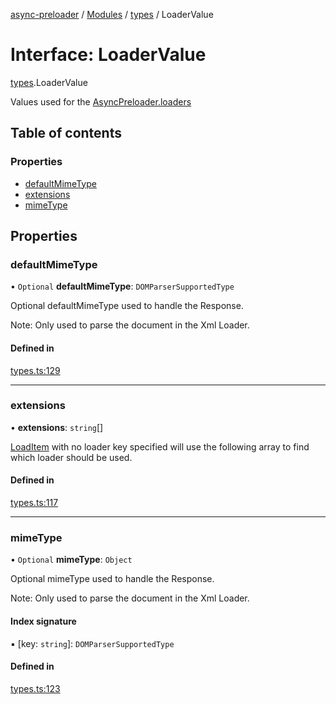 [async-preloader](../README.md) / [Modules](../modules.md) / [types](../modules/types.md) / LoaderValue

# Interface: LoaderValue

[types](../modules/types.md).LoaderValue

Values used for the [AsyncPreloader.loaders](../classes/index.AsyncPreloader.md#loaders)

## Table of contents

### Properties

- [defaultMimeType](types.LoaderValue.md#defaultmimetype)
- [extensions](types.LoaderValue.md#extensions)
- [mimeType](types.LoaderValue.md#mimetype)

## Properties

### defaultMimeType

• `Optional` **defaultMimeType**: `DOMParserSupportedType`

Optional defaultMimeType used to handle the Response.

Note: Only used to parse the document in the Xml Loader.

#### Defined in

[types.ts:129](https://github.com/dmnsgn/async-preloader/blob/6703830/src/types.ts#L129)

___

### extensions

• **extensions**: `string`[]

[LoadItem](types.LoadItem.md) with no loader key specified will use the following array to find which loader should be used.

#### Defined in

[types.ts:117](https://github.com/dmnsgn/async-preloader/blob/6703830/src/types.ts#L117)

___

### mimeType

• `Optional` **mimeType**: `Object`

Optional mimeType used to handle the Response.

Note: Only used to parse the document in the Xml Loader.

#### Index signature

▪ [key: `string`]: `DOMParserSupportedType`

#### Defined in

[types.ts:123](https://github.com/dmnsgn/async-preloader/blob/6703830/src/types.ts#L123)
